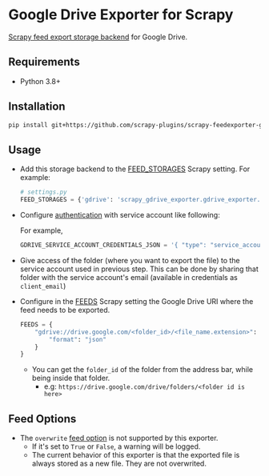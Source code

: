 # Google Drive Exporter for Scrapy
[Scrapy feed export storage backend](https://doc.scrapy.org/en/latest/topics/feed-exports.html#storage-backends) for Google Drive.

## Requirements
-  Python 3.8+

## Installation
```bash
pip install git+https://github.com/scrapy-plugins/scrapy-feedexporter-google-drive
```
## Usage
* Add this storage backend to the [FEED_STORAGES](https://docs.scrapy.org/en/latest/topics/feed-exports.html#std-setting-FEED_STORAGES) Scrapy setting. For example:
    ```python
    # settings.py
    FEED_STORAGES = {'gdrive': 'scrapy_gdrive_exporter.gdrive_exporter.GoogleDriveFeedStorage'}
    ```
* Configure [authentication](https://developers.google.com/identity/protocols/oauth2/service-account) with service account like following:
  
  For example,
  ```python
  GDRIVE_SERVICE_ACCOUNT_CREDENTIALS_JSON = '{ "type": "service_account", "project_id": "project_id here", "private_key_id": "private_key_id here", "private_key": "private_key here", "client_email": "client_email here", "client_id": "client_id here", "auth_uri": "auth_uri here", "token_uri": "token_uri here", "auth_provider_x509_cert_url": "auth_provider_x509_cert_url here", "client_x509_cert_url": "client_x509_cert_url here" }'
    ```
* Give access of the folder (where you want to export the file) to the service account used in previous step. This can be done by sharing that folder with the service account's email (available in credentials as `client_email`)
* Configure in the [FEEDS](https://docs.scrapy.org/en/latest/topics/feed-exports.html#feeds) Scrapy setting the Google Drive URI where the feed needs to be exported.

    ```python
    FEEDS = {
        "gdrive://drive.google.com/<folder_id>/<file_name.extension>": {
            "format": "json"
        }
    }
    ```
  - You can get the `folder_id` of the folder from the address bar, while being inside that folder.
    - e.g: `https://drive.google.com/drive/folders/<folder id is here>`
## Feed Options
- The `overwrite` [feed option](https://docs.scrapy.org/en/latest/topics/feed-exports.html#feed-options) is not supported by this exporter.
  - If it's set to `True` or `False`, a warning will be logged.
  - The current behavior of this exporter is that the exported file is always stored as a new file. They are not overwrited.